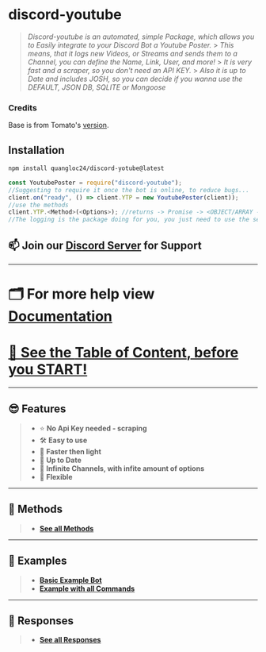 # **discord-youtube**

> _Discord-youtube is an automated, simple Package, which allows you to Easily integrate to your Discord Bot a Youtube Poster._ > _This means, that it logs new Videos, or Streams and sends them to a Channel, you can define the Name, Link, User, and more!_ > _It is very fast and a scraper, so you don't need an API KEY._ > _Also it is up to Date and includes JOSH, so you can decide if you wanna use the DEFAULT, JSON DB, SQLITE or Mongoose_

### Credits

Base is from Tomato's [version](https://github.com/Tomato6966/discord-yt-poster).

## **Installation**

```sh
npm install quangloc24/discord-yotube@latest
```

```js
const YoutubePoster = require("discord-youtube");
//Suggesting to require it once the bot is online, to reduce bugs...
client.on("ready", () => client.YTP = new YoutubePoster(client));
//use the methods
client.YTP.<Method>(<Options>); //returns -> Promise -> <OBJECT/ARRAY -- CHANNEL DATA>
//The logging is the package doing for you, you just need to use the setChannel() function in order to set the first channel which should get listened to!
```

## 📫 **Join our [Discord Server](https://discord.gg/h7Y8YRMXu9) for Support**

---

# 🗂 **For more help view [Documentation](https://github.com/tovade/discord-youtube/wiki)**

# [🧾 See the **Table of Content**, before you START!](https://github.com/tovade/discord-youtube/wiki/🧾-Table-of-Content)

---

## 😎 **Features**

> - ⭐️ **No Api Key needed - scraping**
> - 🛠 **Easy to use**
> - 👀 **Faster then light**
> - 💪 **Up to Date**
> - 🤙 **Infinite Channels, with infite amount of options**
> - 🤖 **Flexible**

---

## 🧠 **Methods**

> - [**See all Methods**](https://github.com/tovade/discord-youtube/wiki/Methods)

---

## 🥰 **Examples**

> - [**Basic Example Bot**](https://github.com/tovade/discord-youtube/wiki/Basic-Example-Bot)
> - [**Example with all Commands**](https://github.com/tovade/discord-youtube/wiki/Example-with-all-Commands)

---

## 🤩 **Responses**

> - [**See all Responses**](https://github.com/tovade/discord-youtube/wiki/Responses)
